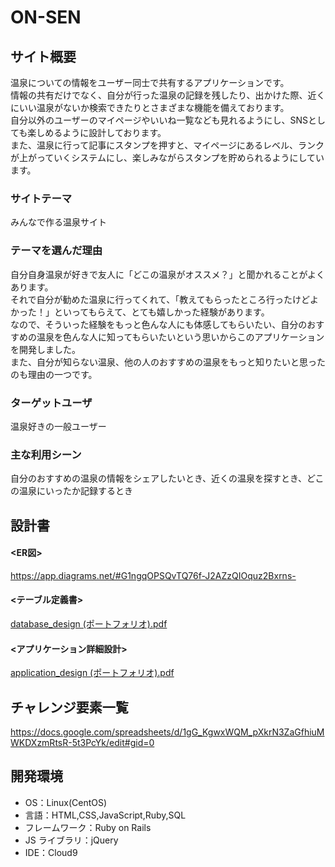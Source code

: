 # ON-SEN

## サイト概要
温泉についての情報をユーザー同士で共有するアプリケーションです。<br>
情報の共有だけでなく、自分が行った温泉の記録を残したり、出かけた際、近くにいい温泉がないか検索できたりとさまざまな機能を備えております。<br>
自分以外のユーザーのマイページやいいね一覧なども見れるようにし、SNSとしても楽しめるように設計しております。<br>
また、温泉に行って記事にスタンプを押すと、マイページにあるレベル、ランクが上がっていくシステムにし、楽しみながらスタンプを貯められるようにしています。

### サイトテーマ

みんなで作る温泉サイト

### テーマを選んだ理由
自分自身温泉が好きで友人に「どこの温泉がオススメ？」と聞かれることがよくあります。<br>
それで自分が勧めた温泉に行ってくれて、「教えてもらったところ行ったけどよかった！」といってもらえて、とても嬉しかった経験があります。<br>
なので、そういった経験をもっと色んな人にも体感してもらいたい、自分のおすすめの温泉を色んな人に知ってもらいたいという思いからこのアプリケーションを開発しました。<br>
また、自分が知らない温泉、他の人のおすすめの温泉をもっと知りたいと思ったのも理由の一つです。

### ターゲットユーザ

温泉好きの一般ユーザー

### 主な利用シーン

自分のおすすめの温泉の情報をシェアしたいとき、近くの温泉を探すとき、どこの温泉にいったか記録するとき

## 設計書
#### <ER図>
https://app.diagrams.net/#G1ngqOPSQvTQ76f-J2AZzQIOquz2Bxrns-
#### <テーブル定義書>
[database_design (ポートフォリオ).pdf](https://github.com/kajisan0415/ON-SEN/files/6575154/database_design.pdf)
#### <アプリケーション詳細設計>
[application_design (ポートフォリオ).pdf](https://github.com/kajisan0415/ON-SEN/files/6575781/application_design.pdf)

## チャレンジ要素一覧

https://docs.google.com/spreadsheets/d/1gG_KgwxWQM_pXkrN3ZaGfhiuMWKDXzmRtsR-5t3PcYk/edit#gid=0

## 開発環境

- OS：Linux(CentOS)
- 言語：HTML,CSS,JavaScript,Ruby,SQL
- フレームワーク：Ruby on Rails
- JS ライブラリ：jQuery
- IDE：Cloud9
